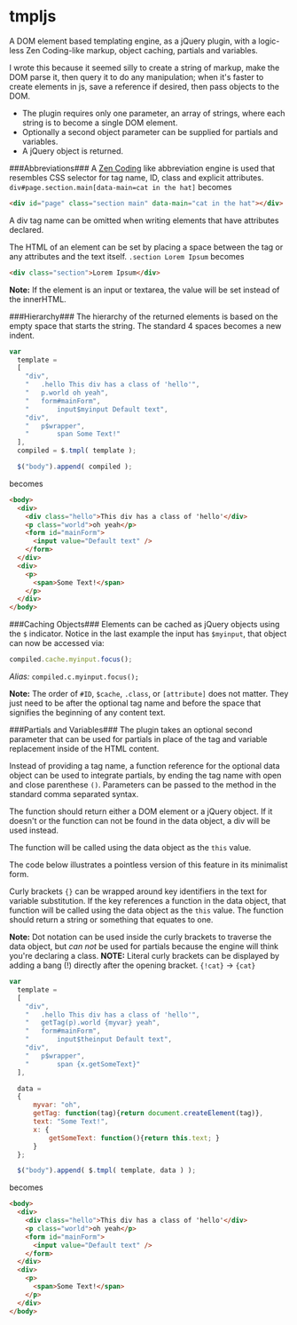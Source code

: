 tmpljs
=======

A DOM element based templating engine, as a jQuery plugin, with a logic-less Zen Coding-like markup, object caching, partials and variables.

I wrote this because it seemed silly to create a string of markup, make the DOM parse it, then query it to do any manipulation; when it's faster to create elements in js, save a reference if desired, then pass objects to the DOM.

* The plugin requires only one parameter, an array of strings, where each string is to become a single DOM element.
* Optionally a second object parameter can be supplied for partials and variables.
* A jQuery object is returned.

###Abbreviations###
A [Zen Coding](http://code.google.com/p/zen-coding/) like abbreviation engine is used that resembles CSS selector for tag name, ID, class and explicit attributes.
`div#page.section.main[data-main=cat in the hat]`
becomes
```html
<div id="page" class="section main" data-main="cat in the hat"></div>
```

A div tag name can be omitted when writing elements that have attributes declared.

The HTML of an element can be set by placing a space between the tag or any attributes and the text itself.
`.section Lorem Ipsum`
becomes
```html
<div class="section">Lorem Ipsum</div>
```

**Note:** If the element is an input or textarea, the value will be set instead of the innerHTML.

###Hierarchy###
The hierarchy of the returned elements is based on the empty space that starts the string.
The standard 4 spaces becomes a new indent.

```js
var
  template =
  [
    "div",
    "   .hello This div has a class of 'hello'",
    "   p.world oh yeah",
    "   form#mainForm",
    "       input$myinput Default text",
    "div",
    "   p$wrapper",
    "       span Some Text!"
  ],
  compiled = $.tmpl( template );

  $("body").append( compiled );
```
becomes
```html
<body>
  <div>
    <div class="hello">This div has a class of 'hello'</div>
    <p class="world">oh yeah</p>
    <form id="mainForm">
      <input value="Default text" />
    </form>
  </div>
  <div>
    <p>
      <span>Some Text!</span>
    </p>
  </div>
</body>
```
###Caching Objects###
Elements can be cached as jQuery objects using the `$` indicator. Notice in the last example the input has `$myinput`,
that object can now be accessed via:
```js
compiled.cache.myinput.focus();
```
*Alias:* `compiled.c.myinput.focus();`

**Note:** The order of `#ID`, `$cache`, `.class`, or `[attribute]` does not matter. They just need to be after the optional tag name and before the space that signifies the beginning of any content text.


###Partials and Variables###
The plugin takes an optional second parameter that can be used for partials in place of the tag and variable replacement inside of the HTML content.

Instead of providing a tag name, a function reference for the optional data object can be used to integrate partials,
by ending the tag name with open and close parenthese `()`. Parameters can be passed to the method in the standard comma separated syntax.

The function should return either a DOM element or a jQuery object. If it doesn't or the function can not be found in the data object, a div will be used instead.

The function will be called using the data object as the `this` value.

The code below illustrates a pointless version of this feature in its minimalist form.

Curly brackets `{}` can be wrapped around key identifiers in the text for variable substitution.
If the key references a function in the data object, that function will be called using the data object as the `this` value.
The function should return a string or something that equates to one.

**Note:** Dot notation can be used inside the curly brackets to traverse the data object, 
but *can not* be used for partials because the engine will think you're declaring a class.
**NOTE:** Literal curly brackets can be displayed by adding a bang (!) directly after the 
opening bracket. `{!cat}` -> `{cat}`
```js
var
  template =
  [
    "div",
    "   .hello This div has a class of 'hello'",
    "   getTag(p).world {myvar} yeah",
    "   form#mainForm",
    "       input$theinput Default text",
    "div",
    "   p$wrapper",
    "       span {x.getSomeText}"
  ],

  data =
  {
      myvar: "oh",
      getTag: function(tag){return document.createElement(tag)},
      text: "Some Text!",
      x: {
          getSomeText: function(){return this.text; }
      }
  };

  $("body").append( $.tmpl( template, data ) );
```
becomes
```html
<body>
  <div>
    <div class="hello">This div has a class of 'hello'</div>
    <p class="world">oh yeah</p>
    <form id="mainForm">
      <input value="Default text" />
    </form>
  </div>
  <div>
    <p>
      <span>Some Text!</span>
    </p>
  </div>
</body>
```
